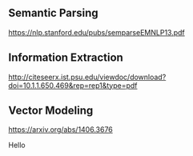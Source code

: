 ## Semantic Parsing 

https://nlp.stanford.edu/pubs/semparseEMNLP13.pdf

## Information Extraction

http://citeseerx.ist.psu.edu/viewdoc/download?doi=10.1.1.650.469&rep=rep1&type=pdf

## Vector Modeling

https://arxiv.org/abs/1406.3676

Hello
